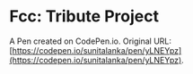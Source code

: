 # Fcc: Tribute Project

A Pen created on CodePen.io. Original URL: [https://codepen.io/sunitalanka/pen/yLNEYpz](https://codepen.io/sunitalanka/pen/yLNEYpz).


